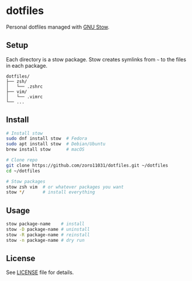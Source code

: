 # dotfiles

Personal dotfiles managed with [GNU Stow](https://www.gnu.org/software/stow/).

## Setup

Each directory is a stow package. Stow creates symlinks from `~` to the files in each package.

```
dotfiles/
├── zsh/
│   └── .zshrc
├── vim/
│   └── .vimrc
└── ...
```

## Install

```bash
# Install stow
sudo dnf install stow  # Fedora
sudo apt install stow  # Debian/Ubuntu
brew install stow      # macOS

# Clone repo
git clone https://github.com/zoro11031/dotfiles.git ~/dotfiles
cd ~/dotfiles

# Stow packages
stow zsh vim  # or whatever packages you want
stow */       # install everything
```

## Usage

```bash
stow package-name    # install
stow -D package-name # uninstall
stow -R package-name # reinstall
stow -n package-name # dry run
```

## License

See [LICENSE](LICENSE) file for details.
